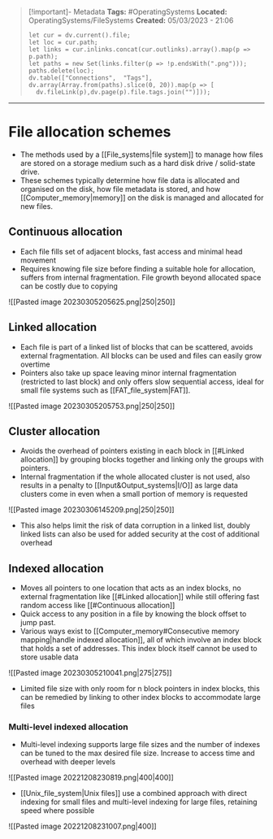 > [!important]- Metadata
> **Tags:** #OperatingSystems 
> **Located:** OperatingSystems/FileSystems
> **Created:** 05/03/2023 - 21:06
> ```dataviewjs
>let cur = dv.current().file;
>let loc = cur.path;
>let links = cur.inlinks.concat(cur.outlinks).array().map(p => p.path);
>let paths = new Set(links.filter(p => !p.endsWith(".png")));
>paths.delete(loc);
>dv.table(["Connections",  "Tags"], dv.array(Array.from(paths).slice(0, 20)).map(p => [
>   dv.fileLink(p),dv.page(p).file.tags.join("")]));
> ```

___
# File allocation schemes
-   The methods used by a [[File_systems|file system]] to manage how files are stored on a storage medium such as a hard disk drive / solid-state drive.
-   These schemes typically determine how file data is allocated and organised on the disk, how file metadata is stored, and how [[Computer_memory|memory]] on the disk is managed and allocated for new files.
## Continuous allocation
- Each file fills set of adjacent blocks, fast access and minimal head movement 
- Requires knowing file size before finding a suitable hole for allocation, suffers from internal  fragmentation. File growth beyond allocated space can be costly due to copying

![[Pasted image 20230305205625.png|250|250]]
## Linked allocation
- Each file is part of a linked list of blocks that can be scattered, avoids external fragmentation. All blocks can be used and files can easily grow overtime
- Pointers also take up space leaving minor internal fragmentation (restricted to last block) and only offers slow sequential access, ideal for small file systems such as [[FAT_file_system|FAT]]. 

![[Pasted image 20230305205753.png|250|250]]
## Cluster allocation
- Avoids the overhead of pointers existing in each block in [[#Linked allocation]] by grouping blocks together and linking only the groups with pointers. 
- Internal fragmentation if the whole allocated cluster is not used, also results in a penalty to [[Input&Output_systems|I/O]] as large data clusters come in even when a small portion of memory is requested 

![[Pasted image 20230306145209.png|250|250]]
- This also helps limit the risk of data corruption in a linked list, doubly linked lists can also be used for added security at the cost of additional overhead
## Indexed allocation
- Moves all pointers to one location that acts as an index blocks, no external fragmentation like [[#Linked allocation]] while still offering fast random access like [[#Continuous allocation]]
- Quick access to any position in a file  by knowing the block offset to jump past.
- Various ways exist to [[Computer_memory#Consecutive memory mapping|handle indexed allocation]], all of which involve an index block that holds a set of addresses. This index block itself  cannot be used to store usable data 

![[Pasted image 20230305210041.png|275|275]]

- Limited file size with only room for n block pointers in index blocks, this can be remedied by linking to other index blocks to accommodate large files
### Multi-level indexed allocation 
- Multi-level indexing supports large file sizes and the number of indexes can be tuned to the max desired file size. Increase to access time and overhead with deeper levels

![[Pasted image 20221208230819.png|400|400]]

- [[Unix_file_system|Unix files]] use a combined approach with direct indexing for small files and multi-level indexing for large files, retaining speed where possible

![[Pasted image 20221208231007.png|400]]
